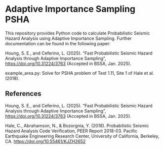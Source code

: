 # Adaptive Importance Sampling PSHA 

This repository provides Python code to calculate Probabilistic Seismic Hazard Analysis using Adaptive Importance Sampling. Further documentation can be found in the following paper:

Houng, S. E., and Ceferino, L. (2025). “Fast Probabilistic Seismic Hazard Analysis through Adaptive Importance Sampling”, https://doi.org/10.31224/3763 (Accepted in BSSA, Jan. 2025).

example_area.py: Solve for PSHA problem of Test 1.11, Site 1 of Hale et al. (2018).

## References
Houng, S. E., and Ceferino, L. (2025). “Fast Probabilistic Seismic Hazard Analysis through Adaptive Importance Sampling”, https://doi.org/10.31224/3763 (Accepted in BSSA, Jan. 2025).

Hale, C., Abrahamson, N., & Bozorgnia, Y. (2018). Probabilistic Seismic Hazard Analysis Code Verification, PEER Report 2018-03. Pacific Earthquake Engineering Research Center, University of California, Berkeley, CA. https://doi.org/10.55461/KJZH2652
